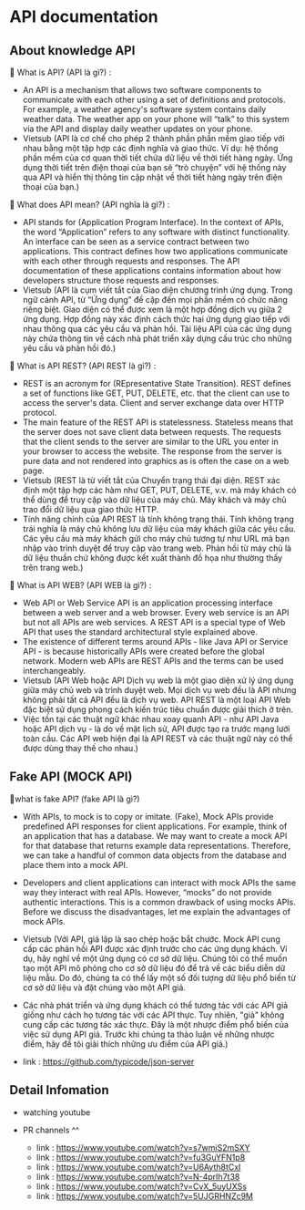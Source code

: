 # API documentation

## About knowledge API

💬 What is API? (API là gì?) :

- An API is a mechanism that allows two software components to communicate with each other using a set of definitions and protocols. For example, a weather agency's software system contains daily weather data. The weather app on your phone will “talk” to this system via the API and display daily weather updates on your phone. 
- Vietsub (API là cơ chế cho phép 2 thành phần phần mềm giao tiếp với nhau bằng một tập hợp các định nghĩa và giao thức. Ví dụ: hệ thống phần mềm của cơ quan thời tiết chứa dữ liệu về thời tiết hàng ngày. Ứng dụng thời tiết trên điện thoại của bạn sẽ “trò chuyện” với hệ thống này qua API và hiển thị thông tin cập nhật về thời tiết hàng ngày trên điện thoại của bạn.)

💬 What does API mean? (API nghĩa là gì?) :
- API stands for (Application Program Interface). In the context of APIs, the word “Application” refers to any software with distinct functionality. An interface can be seen as a service contract between two applications. This contract defines how two applications communicate with each other through requests and responses. The API documentation of these applications contains information about how developers structure those requests and responses.
- Vietsub (API là cụm viết tắt của Giao diện chương trình ứng dụng. Trong ngữ cảnh API, từ “Ứng dụng” đề cập đến mọi phần mềm có chức năng riêng biệt. Giao diện có thể được xem là một hợp đồng dịch vụ giữa 2 ứng dụng. Hợp đồng này xác định cách thức hai ứng dụng giao tiếp với nhau thông qua các yêu cầu và phản hồi. Tài liệu API của các ứng dụng này chứa thông tin về cách nhà phát triển xây dựng cấu trúc cho những yêu cầu và phản hồi đó.)

💬 What is API REST? (API REST là gì?) : 
- REST is an acronym for (REpresentative State Transition). REST defines a set of functions like GET, PUT, DELETE, etc. that the client can use to access the server's data. Client and server exchange data over HTTP protocol.
- The main feature of the REST API is statelessness. Stateless means that the server does not save client data between requests. The requests that the client sends to the server are similar to the URL you enter in your browser to access the website. The response from the server is pure data and not rendered into graphics as is often the case on a web page.
- Vietsub (REST là từ viết tắt của Chuyển trạng thái đại diện. REST xác định một tập hợp các hàm như GET, PUT, DELETE, v.v. mà máy khách có thể dùng để truy cập vào dữ liệu của máy chủ. Máy khách và máy chủ trao đổi dữ liệu qua giao thức HTTP.
- Tính năng chính của API REST là tính không trạng thái. Tính không trạng trái nghĩa là máy chủ không lưu dữ liệu của máy khách giữa các yêu cầu. Các yêu cầu mà máy khách gửi cho máy chủ tương tự như URL mà bạn nhập vào trình duyệt để truy cập vào trang web. Phản hồi từ máy chủ là dữ liệu thuần chứ không được kết xuất thành đồ họa như thường thấy trên trang web.)

💬 What is API WEB? (API WEB là gì?) : 
- Web API or Web Service API is an application processing interface between a web server and a web browser. Every web service is an API but not all APIs are web services. A REST API is a special type of Web API that uses the standard architectural style explained above.
- The existence of different terms around APIs - like Java API or Service API - is because historically APIs were created before the global network. Modern web APIs are REST APIs and the terms can be used interchangeably.
- Vietsub (API Web hoặc API Dịch vụ web là một giao diện xử lý ứng dụng giữa máy chủ web và trình duyệt web. Mọi dịch vụ web đều là API nhưng không phải tất cả API đều là dịch vụ web. API REST là một loại API Web đặc biệt sử dụng phong cách kiến trúc tiêu chuẩn được giải thích ở trên.
- Việc tồn tại các thuật ngữ khác nhau xoay quanh API - như API Java hoặc API dịch vụ - là do về mặt lịch sử, API được tạo ra trước mạng lưới toàn cầu. Các API web hiện đại là API REST và các thuật ngữ này có thể được dùng thay thế cho nhau.)

## Fake API (MOCK API)

💬what is fake API? (fake API là gì?)
- With APIs, to mock is to copy or imitate. (Fake), Mock APIs provide predefined API responses for client applications. For example, think of an application that has a database. We may want to create a mock API for that database that returns example data representations. Therefore, we can take a handful of common data objects from the database and place them into a mock API.
- Developers and client applications can interact with mock APIs the same way they interact with real APIs. However, “mocks” do not provide authentic interactions. This is a common drawback of using mocks APIs. Before we discuss the disadvantages, let me explain the advantages of mock APIs.
- Vietsub (Với API, giả lập là sao chép hoặc bắt chước. Mock API cung cấp các phản hồi API được xác định trước cho các ứng dụng khách. Ví dụ, hãy nghĩ về một ứng dụng có cơ sở dữ liệu. Chúng tôi có thể muốn tạo một API mô phỏng cho cơ sở dữ liệu đó để trả về các biểu diễn dữ liệu mẫu. Do đó, chúng ta có thể lấy một số đối tượng dữ liệu phổ biến từ cơ sở dữ liệu và đặt chúng vào một API giả.
- Các nhà phát triển và ứng dụng khách có thể tương tác với các API giả giống như cách họ tương tác với các API thực. Tuy nhiên, "giả" không cung cấp các tương tác xác thực. Đây là một nhược điểm phổ biến của việc sử dụng API giả. Trước khi chúng ta thảo luận về những nhược điểm, hãy để tôi giải thích những ưu điểm của API giả.)

- link : https://github.com/typicode/json-server

## Detail Infomation

- watching youtube 
- PR channels ^^

    - link : https://www.youtube.com/watch?v=s7wmiS2mSXY
    - link : https://www.youtube.com/watch?v=fu3GuYFN1p8
    - link : https://www.youtube.com/watch?v=U6Ayth8tCxI
    - link : https://www.youtube.com/watch?v=N-4prIh7t38
    - link : https://www.youtube.com/watch?v=CvX_5uyUXSs
    - link : https://www.youtube.com/watch?v=5UJGRHNZc9M



























